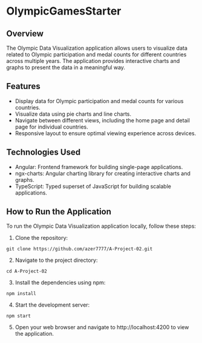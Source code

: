 # OlympicGamesStarter

## Overview

The Olympic Data Visualization application allows users to visualize data related to Olympic participation and medal counts for different countries across multiple years. The application provides interactive charts and graphs to present the data in a meaningful way.

## Features

- Display data for Olympic participation and medal counts for various countries.
- Visualize data using pie charts and line charts.
- Navigate between different views, including the home page and detail page for individual countries.
- Responsive layout to ensure optimal viewing experience across devices.

## Technologies Used

- Angular: Frontend framework for building single-page applications.
- ngx-charts: Angular charting library for creating interactive charts and graphs.
- TypeScript: Typed superset of JavaScript for building scalable applications.

## How to Run the Application

To run the Olympic Data Visualization application locally, follow these steps:

1. Clone the repository:
````
git clone https://github.com/azer7777/A-Project-02.git
````
2. Navigate to the project directory:
````
cd A-Project-02
````
3. Install the dependencies using npm:
````
npm install
````
4. Start the development server:
````
npm start
````
5. Open your web browser and navigate to http://localhost:4200 to view the application.

